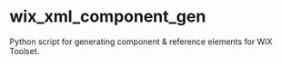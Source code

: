 # wix_xml_component_gen
Python script for generating component &amp; reference elements for WiX Toolset.
